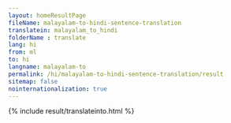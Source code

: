 ```yaml
---
layout: homeResultPage
fileName: malayalam-to-hindi-sentence-translation
translatein: malayalam_to_hindi
folderName : translate
lang: hi
from: ml
to: hi
langname: malayalam-to
permalink: /hi/malayalam-to-hindi-sentence-translation/result
sitemap: false
nointernationalization: true
---
```

{% include result/translateinto.html %}

<script src="/js/result/translation.js" data-foldername="{{page.folderName}}" data-lang="{{page.lang}}"></script>
